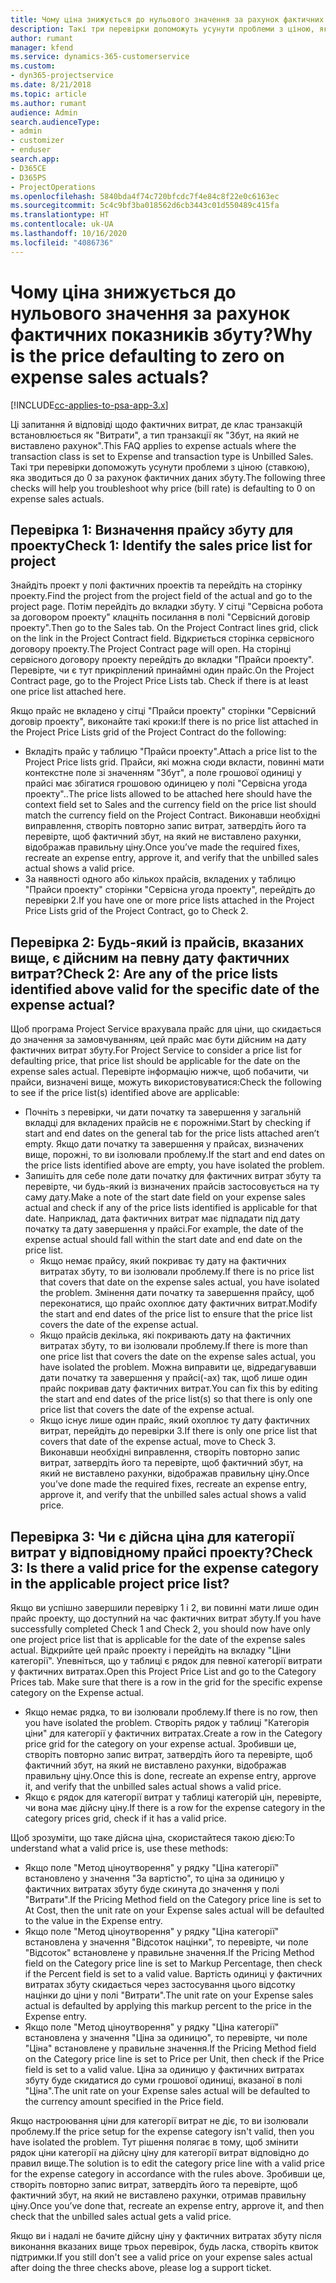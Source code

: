 ```yaml
---
title: Чому ціна знижується до нульового значення за рахунок фактичних показників збуту?
description: Такі три перевірки допоможуть усунути проблеми з ціною, яка зводиться до 0 за рахунок фактичних даних збуту.
author: rumant
manager: kfend
ms.service: dynamics-365-customerservice
ms.custom:
- dyn365-projectservice
ms.date: 8/21/2018
ms.topic: article
ms.author: rumant
audience: Admin
search.audienceType:
- admin
- customizer
- enduser
search.app:
- D365CE
- D365PS
- ProjectOperations
ms.openlocfilehash: 5840bda4f74c720bfcdc7f4e84c8f22e0c6163ec
ms.sourcegitcommit: 5c4c9bf3ba018562d6cb3443c01d550489c415fa
ms.translationtype: HT
ms.contentlocale: uk-UA
ms.lasthandoff: 10/16/2020
ms.locfileid: "4086736"
---
```

# <a name="why-is-the-price-defaulting-to-zero-on-expense-sales-actuals"></a><span data-ttu-id="7bbd8-103">Чому ціна знижується до нульового значення за рахунок фактичних показників збуту?</span><span class="sxs-lookup"><span data-stu-id="7bbd8-103">Why is the price defaulting to zero on expense sales actuals?</span></span>

[!INCLUDE[cc-applies-to-psa-app-3.x](../includes/cc-applies-to-psa-app-3x.md)]

<span data-ttu-id="7bbd8-104">Ці запитання й відповіді щодо фактичних витрат, де клас транзакцій встановлюється як "Витрати", а тип транзакції як "Збут, на який не виставлено рахунок".</span><span class="sxs-lookup"><span data-stu-id="7bbd8-104">This FAQ applies to expense actuals where the transaction class is set to Expense and transaction type is Unbilled Sales.</span></span> <span data-ttu-id="7bbd8-105">Такі три перевірки допоможуть усунути проблеми з ціною (ставкою), яка зводиться до 0 за рахунок фактичних даних збуту.</span><span class="sxs-lookup"><span data-stu-id="7bbd8-105">The following three checks will help you troubleshoot why price (bill rate) is defaulting to 0 on expense sales actuals.</span></span>

## <a name="check-1-identify-the-sales-price-list-for-project"></a><span data-ttu-id="7bbd8-106">Перевірка 1: Визначення прайсу збуту для проекту</span><span class="sxs-lookup"><span data-stu-id="7bbd8-106">Check 1: Identify the sales price list for project</span></span>

<span data-ttu-id="7bbd8-107">Знайдіть проект у полі фактичних проектів та перейдіть на сторінку проекту.</span><span class="sxs-lookup"><span data-stu-id="7bbd8-107">Find the project from the project field of the actual and go to the project page.</span></span> <span data-ttu-id="7bbd8-108">Потім перейдіть до вкладки збуту. У сітці "Сервісна робота за договором проекту" клацніть посилання в полі "Сервісний договір проекту".</span><span class="sxs-lookup"><span data-stu-id="7bbd8-108">Then go to the Sales tab. On the Project Contract lines grid, click on the link in the Project Contract field.</span></span> <span data-ttu-id="7bbd8-109">Відкриється сторінка сервісного договору проекту.</span><span class="sxs-lookup"><span data-stu-id="7bbd8-109">The Project Contract page will open.</span></span> <span data-ttu-id="7bbd8-110">На сторінці сервісного договору проекту перейдіть до вкладки "Прайси проекту". Перевірте, чи є тут прикріплений принаймні один прайс.</span><span class="sxs-lookup"><span data-stu-id="7bbd8-110">On the Project Contract page, go to the Project Price Lists tab. Check if there is at least one price list attached here.</span></span>

<span data-ttu-id="7bbd8-111">Якщо прайс не вкладено у сітці "Прайси проекту" сторінки "Сервісний договір проекту", виконайте такі кроки:</span><span class="sxs-lookup"><span data-stu-id="7bbd8-111">If there is no price list attached in the Project Price Lists grid of the Project Contract do the following:</span></span>

- <span data-ttu-id="7bbd8-112">Вкладіть прайс у таблицю "Прайси проекту".</span><span class="sxs-lookup"><span data-stu-id="7bbd8-112">Attach a price list to the Project Price lists grid.</span></span> <span data-ttu-id="7bbd8-113">Прайси, які можна сюди вкласти, повинні мати контекстне поле зі значенням "Збут", а поле грошової одиниці у прайсі має збігатися грошовою одиницею у полі "Сервісна угода проекту"..</span><span class="sxs-lookup"><span data-stu-id="7bbd8-113">The price lists allowed to be attached here should have the context field set to Sales and the currency field on the price list should match the currency field on the Project Contract.</span></span> <span data-ttu-id="7bbd8-114">Виконавши необхідні виправлення, створіть повторно запис витрат, затвердіть його та перевірте, щоб фактичний збут, на який не виставлено рахунки, відображав правильну ціну.</span><span class="sxs-lookup"><span data-stu-id="7bbd8-114">Once you’ve made the required fixes, recreate an expense entry, approve it, and verify that the unbilled sales actual shows a valid price.</span></span>
- <span data-ttu-id="7bbd8-115">За наявності одного або кількох прайсів, вкладених у таблицю "Прайси проекту" сторінки "Сервісна угода проекту", перейдіть до перевірки 2.</span><span class="sxs-lookup"><span data-stu-id="7bbd8-115">If you have one or more price lists attached in the Project Price Lists grid of the Project Contract, go to Check 2.</span></span>

## <a name="check-2-are-any-of-the-price-lists-identified-above-valid-for-the-specific-date-of-the-expense-actual"></a><span data-ttu-id="7bbd8-116">Перевірка 2: Будь-який із прайсів, вказаних вище, є дійсним на певну дату фактичних витрат?</span><span class="sxs-lookup"><span data-stu-id="7bbd8-116">Check 2: Are any of the price lists identified above valid for the specific date of the expense actual?</span></span>

<span data-ttu-id="7bbd8-117">Щоб програма Project Service врахувала прайс для ціни, що скидається до значення за замовчуванням, цей прайс має бути дійсним на дату фактичних витрат збуту.</span><span class="sxs-lookup"><span data-stu-id="7bbd8-117">For Project Service to consider a price list for defaulting price, that price list should be applicable for the date on the expense sales actual.</span></span> <span data-ttu-id="7bbd8-118">Перевірте інформацію нижче, щоб побачити, чи прайси, визначені вище, можуть використовуватися:</span><span class="sxs-lookup"><span data-stu-id="7bbd8-118">Check the following to see if the price list(s) identified above are applicable:</span></span>

- <span data-ttu-id="7bbd8-119">Почніть з перевірки, чи дати початку та завершення у загальній вкладці для вкладених прайсів не є порожніми.</span><span class="sxs-lookup"><span data-stu-id="7bbd8-119">Start by checking if start and end dates on the general tab for the price lists attached aren’t empty.</span></span> <span data-ttu-id="7bbd8-120">Якщо дати початку та завершення у прайсах, визначених вище, порожні, то ви ізолювали проблему.</span><span class="sxs-lookup"><span data-stu-id="7bbd8-120">If the start and end dates on the price lists identified above are empty, you have isolated the problem.</span></span> 
- <span data-ttu-id="7bbd8-121">Запишіть для себе поле дати початку для фактичних витрат збуту та перевірте, чи будь-який із визначених прайсів застосовується на ту саму дату.</span><span class="sxs-lookup"><span data-stu-id="7bbd8-121">Make a note of the start date field on your expense sales actual and check if any of the price lists identified is applicable for that date.</span></span> <span data-ttu-id="7bbd8-122">Наприклад, дата фактичних витрат має підпадати під дату початку та дату завершення у прайсі.</span><span class="sxs-lookup"><span data-stu-id="7bbd8-122">For example, the date of the expense actual should fall within the start date and end date on the price list.</span></span> 
    - <span data-ttu-id="7bbd8-123">Якщо немає прайсу, який покриває ту дату на фактичних витратах збуту, то ви ізолювали проблему.</span><span class="sxs-lookup"><span data-stu-id="7bbd8-123">If there is no price list that covers that date on the expense sales actual, you have isolated the problem.</span></span> <span data-ttu-id="7bbd8-124">Змінення дати початку та завершення прайсу, щоб переконатися, що прайс охоплює дату фактичних витрат.</span><span class="sxs-lookup"><span data-stu-id="7bbd8-124">Modify the start and end dates of the price list to ensure that the price list covers the date of the expense actual.</span></span> 
    - <span data-ttu-id="7bbd8-125">Якщо прайсів декілька, які покривають дату на фактичних витратах збуту, то ви ізолювали проблему.</span><span class="sxs-lookup"><span data-stu-id="7bbd8-125">If there is more than one price list that covers the date on the expense sales actual, you have isolated the problem.</span></span> <span data-ttu-id="7bbd8-126">Можна виправити це, відредагувавши дати початку та завершення у прайсі(-ах) так, щоб лише один прайс покривав дату фактичних витрат.</span><span class="sxs-lookup"><span data-stu-id="7bbd8-126">You can fix this by editing the start and end dates of the price list(s) so that there is only one price list that covers the date of the expense actual.</span></span> 
    - <span data-ttu-id="7bbd8-127">Якщо існує лише один прайс, який охоплює ту дату фактичних витрат, перейдіть до перевірки 3.</span><span class="sxs-lookup"><span data-stu-id="7bbd8-127">If there is only one price list that covers that date of the expense actual, move to Check 3.</span></span>
<span data-ttu-id="7bbd8-128">Виконавши необхідні виправлення, створіть повторно запис витрат, затвердіть його та перевірте, щоб фактичний збут, на який не виставлено рахунки, відображав правильну ціну.</span><span class="sxs-lookup"><span data-stu-id="7bbd8-128">Once you’ve done made the required fixes, recreate an expense entry, approve it, and verify that the unbilled sales actual shows a valid price.</span></span>

## <a name="check-3-is-there-a-valid-price-for-the-expense-category-in-the-applicable-project-price-list"></a><span data-ttu-id="7bbd8-129">Перевірка 3: Чи є дійсна ціна для категорії витрат у відповідному прайсі проекту?</span><span class="sxs-lookup"><span data-stu-id="7bbd8-129">Check 3: Is there a valid price for the expense category in the applicable project price list?</span></span> 

<span data-ttu-id="7bbd8-130">Якщо ви успішно завершили перевірку 1 і 2, ви повинні мати лише один прайс проекту, що доступний на час фактичних витрат збуту.</span><span class="sxs-lookup"><span data-stu-id="7bbd8-130">If you have successfully completed Check 1 and Check 2, you should now have only one project price list that is applicable for the date of the expense sales actual.</span></span> <span data-ttu-id="7bbd8-131">Відкрийте цей прайс проекту і перейдіть на вкладку "Ціни категорії". Упевніться, що у таблиці є рядок для певної категорії витрати у фактичних витратах.</span><span class="sxs-lookup"><span data-stu-id="7bbd8-131">Open this Project Price List and go to the Category Prices tab. Make sure that there is a row in the grid for the specific expense category on the Expense actual.</span></span>
 
- <span data-ttu-id="7bbd8-132">Якщо немає рядка, то ви ізолювали проблему.</span><span class="sxs-lookup"><span data-stu-id="7bbd8-132">If there is no row, then you have isolated the problem.</span></span> <span data-ttu-id="7bbd8-133">Створіть рядок у таблиці "Категорія ціни" для категорії у фактичних витратах.</span><span class="sxs-lookup"><span data-stu-id="7bbd8-133">Create a row in the Category price grid for the category on your expense actual.</span></span> <span data-ttu-id="7bbd8-134">Зробивши це, створіть повторно запис витрат, затвердіть його та перевірте, щоб фактичний збут, на який не виставлено рахунки, відображав правильну ціну.</span><span class="sxs-lookup"><span data-stu-id="7bbd8-134">Once this is done, recreate an expense entry, approve it, and verify that the unbilled sales actual shows a valid price.</span></span> 
- <span data-ttu-id="7bbd8-135">Якщо є рядок для категорії витрат у таблиці категорій цін, перевірте, чи вона має дійсну ціну.</span><span class="sxs-lookup"><span data-stu-id="7bbd8-135">If there is a row for the expense category in the category prices grid, check if it has a valid price.</span></span>

<span data-ttu-id="7bbd8-136">Щоб зрозуміти, що таке дійсна ціна, скористайтеся такою дією:</span><span class="sxs-lookup"><span data-stu-id="7bbd8-136">To understand what a valid price is, use these methods:</span></span>

- <span data-ttu-id="7bbd8-137">Якщо поле "Метод ціноутворення" у рядку "Ціна категорії" встановлено у значення "За вартістю", то ціна за одиницю у фактичних витратах збуту буде скинута до значення у полі "Витрати".</span><span class="sxs-lookup"><span data-stu-id="7bbd8-137">If the Pricing Method field on the Category price line is set to At Cost, then the unit rate on your Expense sales actual will be defaulted to the value in the Expense entry.</span></span>
- <span data-ttu-id="7bbd8-138">Якщо поле "Метод ціноутворення" у рядку "Ціна категорії" встановлена у значення "Відсоток націнки", то перевірте, чи поле "Відсоток" встановлене у правильне значення.</span><span class="sxs-lookup"><span data-stu-id="7bbd8-138">If the Pricing Method field on the Category price line is set to Markup Percentage, then check if the Percent field is set to a valid value.</span></span> <span data-ttu-id="7bbd8-139">Вартість одиниці у фактичних витратах збуту скидається через застосування цього відсотку націнки до ціни у полі "Витрати".</span><span class="sxs-lookup"><span data-stu-id="7bbd8-139">The unit rate on your Expense sales actual is defaulted by applying this markup percent to the price in the Expense entry.</span></span>
- <span data-ttu-id="7bbd8-140">Якщо поле "Метод ціноутворення" у рядку "Ціна категорії" встановлена у значення "Ціна за одиницю", то перевірте, чи поле "Ціна" встановлене у правильне значення.</span><span class="sxs-lookup"><span data-stu-id="7bbd8-140">If the Pricing Method field on the Category price line is set to Price per Unit, then check if the Price field is set to a valid value.</span></span> <span data-ttu-id="7bbd8-141">Ціна за одиницю у фактичних витратах збуту буде скидатися до суми грошової одиниці, вказаної в полі "Ціна".</span><span class="sxs-lookup"><span data-stu-id="7bbd8-141">The unit rate on your Expense sales actual will be defaulted to the currency amount specified in the Price field.</span></span>

<span data-ttu-id="7bbd8-142">Якщо настроювання ціни для категорії витрат не діє, то ви ізолювали проблему.</span><span class="sxs-lookup"><span data-stu-id="7bbd8-142">If the price setup for the expense category isn't valid, then you have isolated the problem.</span></span> <span data-ttu-id="7bbd8-143">Тут рішення полягає в тому, щоб змінити рядок ціни категорії на дійсну ціну для категорії витрат відповідно до правил вище.</span><span class="sxs-lookup"><span data-stu-id="7bbd8-143">The solution is to edit the category price line with a valid price for the expense category in accordance with the rules above.</span></span> <span data-ttu-id="7bbd8-144">Зробивши це, створіть повторно запис витрат, затвердіть його та перевірте, щоб фактичний збут, на який не виставлено рахунки, отримав правильну ціну.</span><span class="sxs-lookup"><span data-stu-id="7bbd8-144">Once you’ve done that, recreate an expense entry, approve it, and then check that the unbilled sales actual gets a valid price.</span></span>

<span data-ttu-id="7bbd8-145">Якщо ви і надалі не бачите дійсну ціну у фактичних витратах збуту після виконання вказаних вище трьох перевірок, будь ласка, створіть квиток підтримки.</span><span class="sxs-lookup"><span data-stu-id="7bbd8-145">If you still don't see a valid price on your expense sales actual after doing the three checks above, please log a support ticket.</span></span>


